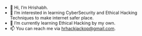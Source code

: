- 👋 Hi, I’m Hrishabh.
- 👀 I’m interested in learning CyberSecurity and Ethical Hacking Techniques to make internet safer place.
- 🌱 I’m currently learning Ethical Hacking by my own.
- 📫 You can reach me via hrhackjackop@gmail.com.

<!---
hr-hackjack/hr-hackjack is a ✨ special ✨ repository because its `README.md` (this file) appears on your GitHub profile.
You can click the Preview link to take a look at your changes.
--->
